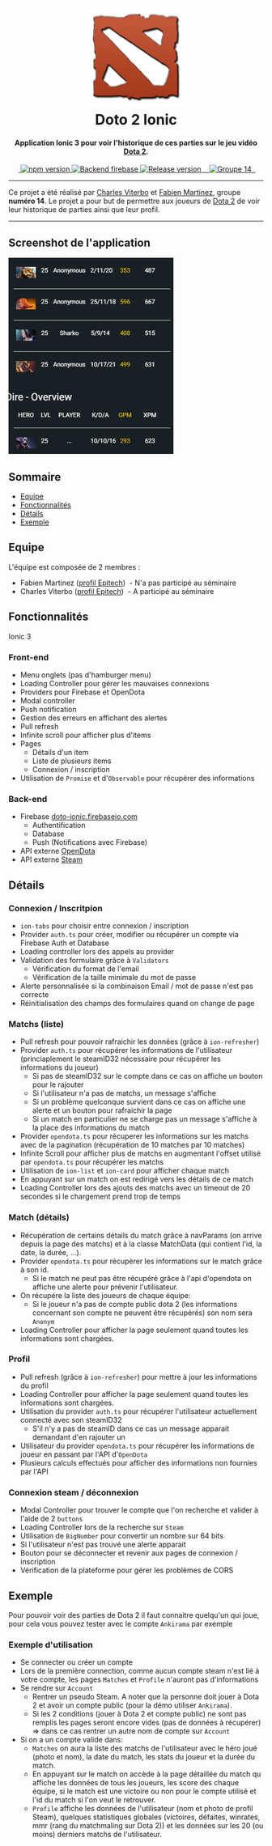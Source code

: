 <h1 align="center">
  <br>
  <a href="#"><img src="https://github.com/Ankirama/doto_ionic/blob/master/img/dota2-logo.png" alt="Doto Ionic logo" width="200"></a>
  <br>
  Doto 2 Ionic
  <br>
</h1>

<h4 align="center">Application <strong>Ionic 3</strong> pour voir l'historique de ces parties sur le jeu vidéo <a href="http://www.dota2.com/play/">Dota 2</a>.</h4>

<p align="center">
  <a href="https://badge.fury.io/js/ionic">
    <img src="https://badge.fury.io/js/ionic.svg" alt="npm version" height="18">
  </a>
  <a href="https://doto-ionic.firebaseio.com/">
    <img src="https://img.shields.io/badge/backend-firebase-blue.svg" alt="Backend firebase" height="18">
  </a>
  <a href="#">
    <img src="https://img.shields.io/badge/release-1.0-brightgreen.svg" alt="Release version" height="18">
  </a>
  <a href="#">
    <img src="https://img.shields.io/badge/groupe-14-ff69b4.svg" alt="Groupe 14" height="18">
  </a>
</p>

---

Ce projet a été réalisé par [Charles Viterbo](https://intra.epitech.eu/user/charles.viterbo@epitech.eu/) et [Fabien Martinez](https://intra.epitech.eu/user/fabien.martinez@epitech.eu/), groupe **numéro 14**.
Le projet a pour but de permettre aux joueurs de [Dota 2](http://www.dota2.com/play/) de voir leur historique de parties ainsi que leur profil.

---

## Screenshot de l'application

![screenshot](https://github.com/Ankirama/doto_ionic/blob/master/img/screenshot.png)

## Sommaire

- [Equipe](#equipe)
- [Fonctionnalités](#fonctionnalités)
- [Détails](#details)
- [Exemple](#exemple)

## Equipe

L'équipe est composée de 2 membres :

- Fabien Martinez ([profil Epitech](https://intra.epitech.eu/user/fabien.martinez@epitech.eu/))
  - N'a pas participé au séminaire
- Charles Viterbo ([profil Epitech](https://intra.epitech.eu/user/charles.viterbo@epitech.eu/))
  - A participé au séminaire

## Fonctionnalités

Ionic 3

### Front-end

- Menu onglets (pas d'hamburger menu)
- Loading Controller pour gérer les mauvaises connexions
- Providers pour Firebase et OpenDota
- Modal controller
- Push notification
- Gestion des erreurs en affichant des alertes
- Pull refresh
- Infinite scroll pour afficher plus d'items
- Pages
  - Détails d'un item
  - Liste de plusieurs items
  - Connexion / inscription
- Utilisation de `Promise` et d'`Observable` pour récupérer des informations

### Back-end

- Firebase [doto-ionic.firebaseio.com](https://doto-ionic.firebaseio.com/)
  - Authentification
  - Database
  - Push (Notifications avec Firebase)
- API externe [OpenDota](https://docs.opendota.com/)
- API externe [Steam](https://developer.valvesoftware.com/wiki/Steam_Web_API)

## Détails

### Connexion / Inscritpion

- `ion-tabs` pour choisir entre connexion / inscription
- Provider `auth.ts` pour créer, modifier ou récupérer un compte via Firebase Auth et Database
- Loading controller lors des appels au provider
- Validation des formulaire grâce à `Validators`
  - Vérification du format de l'email
  - Vérification de la taille minimale du mot de passe
- Alerte personnalisée si la combinaison Email / mot de passe n'est pas correcte
- Réinitialisation des champs des formulaires quand on change de page

### Matchs (liste)

- Pull refresh pour pouvoir rafraichir les données (grâce à `ion-refresher`)
- Provider `auth.ts` pour récupérer les informations de l'utilisateur (princiaplement le steamID32 nécessaire pour récupérer les informations du joueur)
  - Si pas de steamID32 sur le compte dans ce cas on affiche un bouton pour le rajouter
  - Si l'utilisateur n'a pas de matchs, un message s'affiche
  - Si un problème quelconque survient dans ce cas on affiche une alerte et un bouton pour rafraichir la page
  - Si un match en particulier ne se charge pas un message s'affiche à la place des informations du match
- Provider `opendota.ts` pour récuperer les informations sur les matchs avec de la pagination (récupération de 10 matches par 10 matches)
- Infinite Scroll pour afficher plus de matchs en augmentant l'offset utilisé par `opendota.ts` pour récupérer les matchs
- Utilisation de `ion-list` et `ion-card` pour afficher chaque match
- En appuyant sur un match on est redirigé vers les détails de ce match
- Loading Controller lors des ajouts des matchs avec un timeout de 20 secondes si le chargement prend trop de temps

### Match (détails)

- Récupération de certains détails du match grâce à navParams (on arrive depuis la page des matchs) et à la classe MatchData (qui contient l'id, la date, la durée, ...).
- Provider `opendota.ts` pour récupèrer les informations sur le match grâce à son id.
  - Si le match ne peut pas être récupéré grâce à l'api d'opendota on affiche une alerte pour prévenir l'utilisateur.
- On récupére la liste des joueurs de chaque équipe: 
  - Si le joueur n'a pas de compte public dota 2 (les informations concernant son compte ne peuvent être récupérés) son nom sera `Anonym`
- Loading Controller pour afficher la page seulement quand toutes les informations sont chargées.

### Profil

- Pull refresh (grâce à `ion-refresher`) pour mettre à jour les informations du profil
- Loading Controller pour afficher la page seulement quand toutes les informations sont chargées.
- Utilisation du provider `auth.ts` pour récupérer l'utilisateur actuellement connecté avec son steamID32
  - S'il n'y a pas de steamID dans ce cas un message apparait demandant d'en rajouter un
- Utilisateur du provider `opendota.ts` pour récupérer les informations de joueur en passant par l'API d'`OpenDota`
- Plusieurs calculs effectués pour afficher des informations non fournies par l'API

### Connexion steam / déconnexion

- Modal Controller pour trouver le compte que l'on recherche et valider à l'aide de 2 `buttons`
- Loading Controller lors de la recherche sur `Steam`
- Utilisation de `BigNumber` pour convertir un nombre sur 64 bits
- Si l'utilisateur n'est pas trouvé une alerte apparait
- Bouton pour se déconnecter et revenir aux pages de connexion / inscription
- Vérification de la plateforme pour gérer les problèmes de CORS

## Exemple

Pour pouvoir voir des parties de Dota 2 il faut connaitre quelqu'un qui joue, pour cela vous pouvez tester avec le compte `Ankirama` par exemple

### Exemple d'utilisation

- Se connecter ou créer un compte
- Lors de la première connection, comme aucun compte steam n'est lié à votre compte, les pages `Matches` et `Profile` n'auront pas d'informations
- Se rendre sur `Account`
  - Rentrer un pseudo Steam. A noter que la personne doit jouer à Dota 2 et avoir un compte public (pour la démo utiliser `Ankirama`).
  - Si les 2 conditions (jouer à Dota 2 et compte public) ne sont pas remplis les pages seront encore vides (pas de données à récupérer) => dans ce cas rentrer un autre nom de compte sur `Account`
- Si on a un compte valide dans: 
  - `Matches` on aura la liste des matchs de l'utilisateur avec le héro joué (photo et nom), la date du match, les stats du joueur et la durée du match.
  - En appuyant sur le match on accède à la page détaillée du match qu affiche les données de tous les joueurs, les score des chaque équipe, si le match est une victoire ou non pour le compte utilisé et l'id du match si l'on veut le retrouver.
  - `Profile` affiche les données de l'utilisateur (nom et photo de profil Steam), quelques statistiques globales (victoires, défaites, winrates, mmr (rang du matchmaling sur Dota 2)) et les données sur les 20 (ou moins) derniers matchs de l'utilisateur.
  
